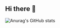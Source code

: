 ## Hi there 👋

![Anurag's GitHub stats](https://github-readme-stats-nu-ashy-72.vercel.app/api?username=bramdenelzen&show_icons=true&theme=radical)
<!--
**bramdenelzen/bramdenelzen** is a ✨ _special_ ✨ repository because its `README.md` (this file) appears on your GitHub profile.

Here are some ideas to get you started:

- 🔭 I’m currently working on ...
- 🌱 I’m currently learning ...
- 👯 I’m looking to collaborate on ...
- 🤔 I’m looking for help with ...
- 💬 Ask me about ...
- 📫 How to reach me: ...
- 😄 Pronouns: ...
- ⚡ Fun fact: ...
-->
